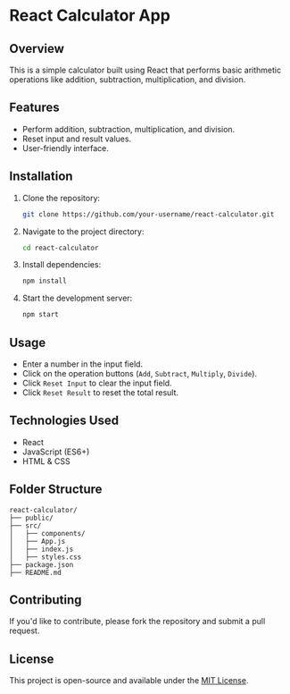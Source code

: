 # React Calculator App

## Overview
This is a simple calculator built using React that performs basic arithmetic operations like addition, subtraction, multiplication, and division.

## Features
- Perform addition, subtraction, multiplication, and division.
- Reset input and result values.
- User-friendly interface.

## Installation

1. Clone the repository:
   ```sh
   git clone https://github.com/your-username/react-calculator.git
   ```
2. Navigate to the project directory:
   ```sh
   cd react-calculator
   ```
3. Install dependencies:
   ```sh
   npm install
   ```
4. Start the development server:
   ```sh
   npm start
   ```

## Usage
- Enter a number in the input field.
- Click on the operation buttons (`Add`, `Subtract`, `Multiply`, `Divide`).
- Click `Reset Input` to clear the input field.
- Click `Reset Result` to reset the total result.

## Technologies Used
- React
- JavaScript (ES6+)
- HTML & CSS

## Folder Structure
```
react-calculator/
├── public/
├── src/
│   ├── components/
│   ├── App.js
│   ├── index.js
│   ├── styles.css
├── package.json
├── README.md
```

## Contributing
If you'd like to contribute, please fork the repository and submit a pull request.

## License
This project is open-source and available under the [MIT License](LICENSE).

